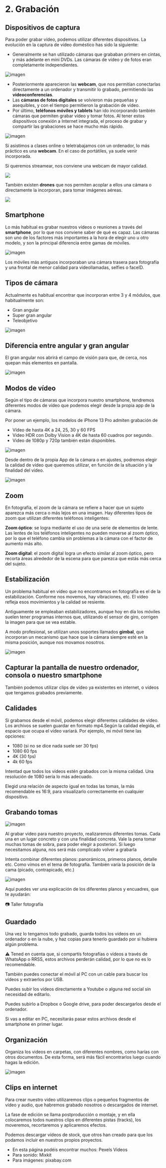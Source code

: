 # 2. Grabación

## Dispositivos de captura

Para poder grabar vídeo, podemos utilizar diferentes dispositivos. La evolución en la captura de vídeo doméstico has sido la siguiente:

- Generalmente se han utilizado cámaras que grababan primero en cintas, y más adelante en mini DVDs. Las cámaras de vídeo y de fotos eran completamente independientes.

![imagen](img/2020-03-31-15-23-49.png)

- Posteriormente aparecieron las **webcam**, que nos permitían conectarlas directamente a un ordenador y transmitir lo grabado, permitiendo las **videoconferencias**.
- Las **cámaras de fotos digitales** se volvieron más pequeñas y asequibles, y con el tiempo permitieron la grabación de vídeo.
- Por último, **teléfonos móviles y tablets** han ido incorporando también cámaras que permiten grabar vídeo y tomar fotos. Al tener estos dispositivos conexión a Internet integrada, el proceso de grabar y compartir las grabaciones se hace mucho más rápido.

![imagen](img/2020-03-31-15-23-53.png)

Si asistimos a clases online o teletrabajamos con un ordenador, lo más práctico es una **webcam**. En el caso de portátiles, ya suele venir incorporada.

Si queremos streamear, nos conviene una webcam de mayor calidad.

![](img/2023-01-23-18-13-35.png)

También existen **drones** que nos permiten acoplar a ellos una cámara o directamente la incorporan, para tomar imágenes aéreas.

![](img/2023-01-23-18-13-56.png)

## Smartphone

Lo más habitual es grabar nuestros vídeos o reuniones a través del **smartphone**, por lo que nos conviene saber de qué es capaz. Las cámaras son uno de los factores más importantes a la hora de elegir uno u otro modelo, y son la principal diferencia entre gamas de móviles.

![imagen](media/image73.png)

Los móviles más antiguos incorporaban una cámara trasera para fotografía y una frontal de menor calidad para videollamadas, selfies o faceID.

## Tipos de cámara

Actualmente es habitual encontrar que incorporan entre 3 y 4 módulos, que habitualmente son:

- Gran angular
- Super gran angular
- Teleobjetivo

![imagen](media/image74.jpeg)

## Diferencia entre angular y gran angular

El gran angular nos abrirá el campo de visión para que, de cerca, nos quepan más elementos en pantalla.

![imagen](media/image75.png)

## Modos de vídeo

Según el tipo de cámaras que incorpora nuestro smartphone, tendremos diferentes modos de vídeo que podemos elegir desde la propia app de la cámara.

Por poner un ejemplo, los modelos de iPhone 13 Pro admiten grabación de

- Vídeo de hasta 4K a 24, 25, 30 y 60 FPS
- Video HDR con Dolby Vision a 4K de hasta 60 cuadros por segundo.
- Video de 1080p y 720p también están disponibles.

![imagen](media/image76.png)

Desde dentro de la propia App de la cámara o en ajustes, podremos elegir la calidad de vídeo que queremos utilizar, en función de la situación y la finalidad del vídeo.

![imagen](media/image77.png)

## Zoom

En fotografía, el zoom de la cámara se refiere a hacer que un sujeto aparezca más cerca o más lejos en una imagen. Hay diferentes tipos de zoom que utilizan diferentes teléfonos inteligentes:

**Zoom óptico**: se logra mediante el uso de una serie de elementos de lente. Las lentes de los teléfonos inteligentes no pueden moverse al zoom óptico, por lo que el teléfono cambia sin problemas a la cámara con el factor de aumento más alto.

**Zoom digital**: el zoom digital logra un efecto similar al zoom óptico, pero recorta áreas alrededor de la escena para que parezca que estás más cerca del sujeto.

## Estabilización

Un problema habitual en vídeo que no encontramos en fotografía es el de la estabilización. Conforme nos movemos, hay vibraciones, etc. El vídeo refleja esos movimientos y la calidad se resiente.

Antiguamente se empleaban estabilizadores, aunque hoy en día los móviles suelen tener programas internos que, utilizando el sensor de giro, corrigen la imagen para que se vea estable.

A modo profesional, se utilizan unos soportes llamados **gimbal**, que incorporan un mecanismo que hace que la cámara siempre esté en la misma posición, aunque nos movamos nosotros.

![imagen](media/image80.png)

## Capturar la pantalla de nuestro ordenador, consola o nuestro smartphone

También podemos utilizar clips de vídeo ya existentes en internet, o vídeos que tengamos grabados previamente.

## Calidades

Si grabamos desde el móvil, podemos elegir diferentes calidades de vídeo. Los archivos se suelen guardar en formato mp4.Según la calidad elegida, el espacio que ocupa el vídeo variará. Por ejemplo, mi móvil tiene las opciones:

- 1080 (si no se dice nada suele ser 30 fps)
- 1080 60 fps
- 4K (30 fps)
- 4k 60 fps

Intentad que todos los vídeos estén grabados con la misma calidad. Una resolución de 1080 sería lo más adecuado.

Elegid una relación de aspecto igual en todas las tomas, la más recomendable es 16:9, para visualizarlo correctamente en cualquier dispositivo.

## Grabando tomas

![imagen](media/image7.jpeg)

Al grabar video para nuestro proyecto, realizaremos diferentes tomas. Cada una en un lugar concreto y con una finalidad concreta. Vale la pena tomar muchas tomas de sobra, para poder elegir a posteriori. Si luego necesitamos alguna, nos será más complicado volver a grabarla

Intenta combinar diferentes planos: panorámicos, primeros planos, detalle etc. Como vimos en el tema de fotografía. También varía la posición de la cama (picado, contrapicado, etc.)

![imagen](media/image8.png)

Aquí puedes ver una explicación de los diferentes planos y encuadres, que te ayudarán:

📷 Taller fotografía

## Guardado

Una vez lo tengamos todo grabado, guarda todos los vídeos en un ordenador o en la nube, y haz copias para tenerlo guardado por si hubiera algún problema.

⚠️ Tened en cuenta que, si compartís fotografías o vídeos a través de WhatsApp o RRSS, estos archivos perderán calidad, por lo que no es lo recomendable.

También puedes conectar el móvil al PC con un cable para buscar los vídeos y extraerlos por USB.

Puedes subir los vídeos directamente a Youtube o alguna red social sin necesidad de editarlo.

Puedes subirlo a Dropbox o Google drive, para poder descargarlos desde el ordenador.

Si vas a editar en PC, necesitarás pasar estos archivos desde el smartphone en primer lugar.

## Organización

Organiza los videos en carpetas, con diferentes nombres, como harías con otros documentos. De esta forma, será más fácil encontrarlos luego cuando hagas la edición.

![imagen](media/image9.png)

## Clips en internet

Para crear nuestro video utilizaremos clips o pequeños fragmentos de vídeo y audio, que habremos grabado nosotros o descargados de internet.

La fase de edición se llama postproducción o montaje, y en ella colocaremos todos nuestros clips en diferentes pistas (tracks), los moveremos, recortaremos y aplicaremos efectos.

Podemos descargar vídeos de stock, que otros han creado para que los podamos incluir en nuestros propios proyectos.

- En esta página podéis encontrar muchos: Pexels Videos
- Para sonido: Mixkit
- Para imágenes: pixabay.com
